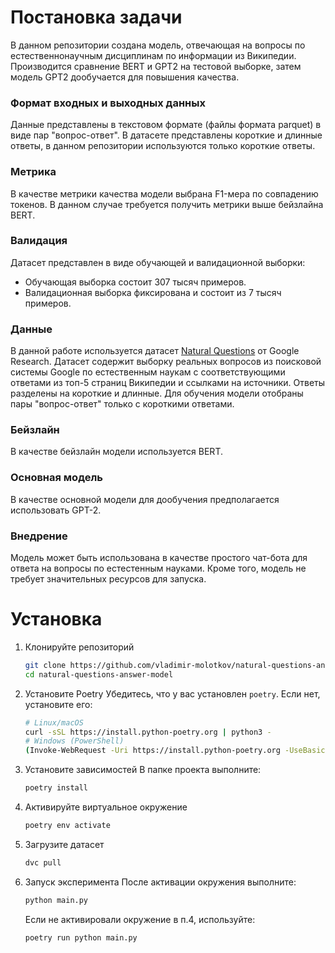 # Постановка задачи
В данном репозитории создана модель, отвечающая на вопросы по естественнонаучным дисциплинам по информации из Википедии.
Производится сравнение BERT и GPT2 на тестовой выборке, затем модель GPT2 дообучается для повышения качества.

### Формат входных и выходных данных
Данные представлены в текстовом формате (файлы формата parquet) в виде пар "вопрос-ответ". В датасете представлены короткие и длинные ответы, в данном репозитории используются только короткие ответы.

### Метрика
В качестве метрики качества модели выбрана F1-мера по совпадению токенов. В данном случае требуется получить метрики выше бейзлайна BERT.

### Валидация
Датасет представлен в виде обучающей и валидационной выборки:
- Обучающая выборка состоит 307 тысяч примеров.
- Валидационная выборка фиксирована и состоит из 7 тысяч примеров.

### Данные
В данной работе используется датасет [Natural Questions](https://huggingface.co/datasets/google-research-datasets/natural_questions) от Google Research.
Датасет содержит выборку реальных вопросов из поисковой системы Google по естественным наукам с соответствующими ответами из топ-5 страниц Википедии и ссылками на источники. Ответы разделены на короткие и длинные. Для обучения модели отобраны пары "вопрос-ответ" только с короткими ответами.

### Бейзлайн
В качестве бейзлайн модели используется BERT.

### Основная модель
В качестве основной модели для дообучения предполагается использовать GPT-2.

### Внедрение
Модель может быть использована в качестве простого чат-бота для ответа на вопросы по естестенным науками. Кроме того, модель не требует значительных ресурсов для запуска.

# Установка
1. Клонируйте репозиторий
   ```bash
   git clone https://github.com/vladimir-molotkov/natural-questions-answer-model.git
   cd natural-questions-answer-model
   ```
3. Установите Poetry
   Убедитесь, что у вас установлен `poetry`. Если нет, установите его:
   ```bash
   # Linux/macOS
   curl -sSL https://install.python-poetry.org | python3 -
   # Windows (PowerShell)
   (Invoke-WebRequest -Uri https://install.python-poetry.org -UseBasicParsing).Content | py -
   ```
4. Установите зависимостей
   В папке проекта выполните:
   ```bash
   poetry install
   ```
5. Активируйте виртуальное окружение
   ```bash
   poetry env activate
   ```
6. Загрузите датасет
   ```bash
   dvc pull
   ```
7. Запуск эксперимента
   После активации окружения выполните:
   ```bash
   python main.py
   ```
   Если не активировали окружение в п.4, используйте:
   ```bash
   poetry run python main.py
   ```

